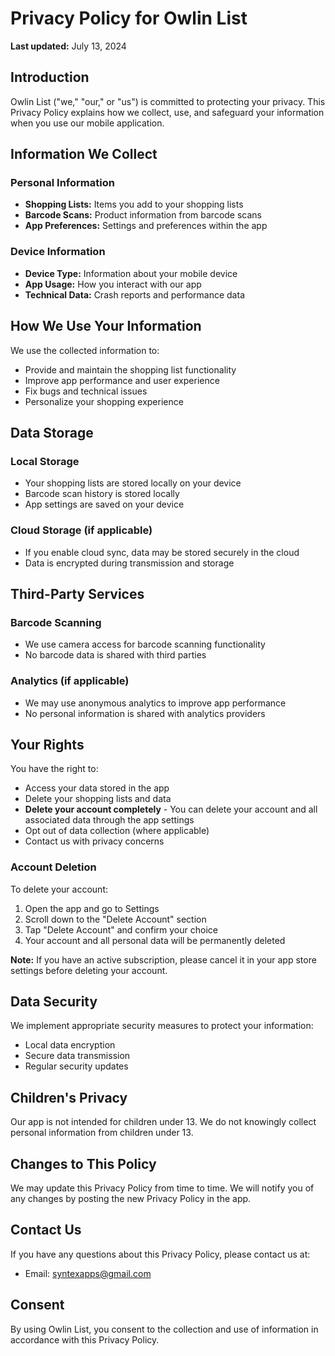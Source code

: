 # Privacy Policy for Owlin List

**Last updated:** July 13, 2024

## Introduction

Owlin List ("we," "our," or "us") is committed to protecting your privacy. This Privacy Policy explains how we collect, use, and safeguard your information when you use our mobile application.

## Information We Collect

### Personal Information
- **Shopping Lists:** Items you add to your shopping lists
- **Barcode Scans:** Product information from barcode scans
- **App Preferences:** Settings and preferences within the app

### Device Information
- **Device Type:** Information about your mobile device
- **App Usage:** How you interact with our app
- **Technical Data:** Crash reports and performance data

## How We Use Your Information

We use the collected information to:
- Provide and maintain the shopping list functionality
- Improve app performance and user experience
- Fix bugs and technical issues
- Personalize your shopping experience

## Data Storage

### Local Storage
- Your shopping lists are stored locally on your device
- Barcode scan history is stored locally
- App settings are saved on your device

### Cloud Storage (if applicable)
- If you enable cloud sync, data may be stored securely in the cloud
- Data is encrypted during transmission and storage

## Third-Party Services

### Barcode Scanning
- We use camera access for barcode scanning functionality
- No barcode data is shared with third parties

### Analytics (if applicable)
- We may use anonymous analytics to improve app performance
- No personal information is shared with analytics providers

## Your Rights

You have the right to:
- Access your data stored in the app
- Delete your shopping lists and data
- **Delete your account completely** - You can delete your account and all associated data through the app settings
- Opt out of data collection (where applicable)
- Contact us with privacy concerns

### Account Deletion

To delete your account:
1. Open the app and go to Settings
2. Scroll down to the "Delete Account" section
3. Tap "Delete Account" and confirm your choice
4. Your account and all personal data will be permanently deleted

**Note:** If you have an active subscription, please cancel it in your app store settings before deleting your account.

## Data Security

We implement appropriate security measures to protect your information:
- Local data encryption
- Secure data transmission
- Regular security updates

## Children's Privacy

Our app is not intended for children under 13. We do not knowingly collect personal information from children under 13.

## Changes to This Policy

We may update this Privacy Policy from time to time. We will notify you of any changes by posting the new Privacy Policy in the app.

## Contact Us

If you have any questions about this Privacy Policy, please contact us at:
- Email: syntexapps@gmail.com


## Consent

By using Owlin List, you consent to the collection and use of information in accordance with this Privacy Policy.
